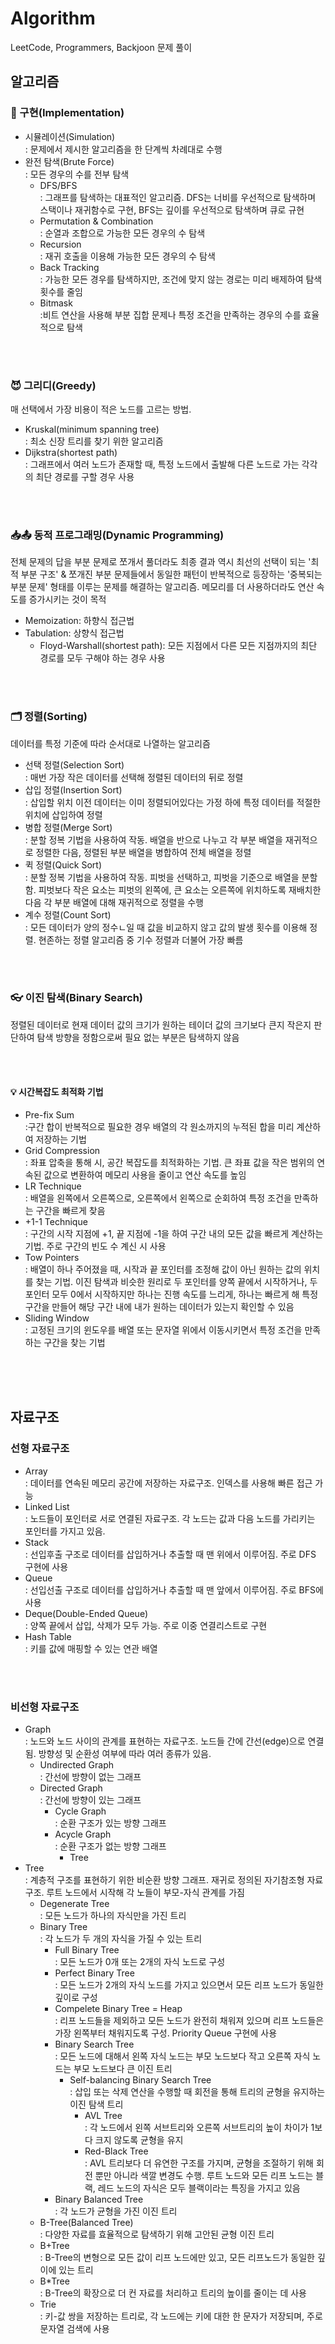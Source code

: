# Algorithm
LeetCode, Programmers, Backjoon 문제 풀이

## 알고리즘
### 🧱 구현(Implementation)
* 시뮬레이션(Simulation)
</br>: 문제에서 제시한 알고리즘을 한 단계씩 차례대로 수행
* 완전 탐색(Brute Force)
</br>: 모든 경우의 수를 전부 탐색
    * DFS/BFS
    </br>: 그래프를 탐색하는 대표적인 알고리즘. DFS는 너비를 우선적으로 탐색하며 스택이나 재귀함수로 구현, BFS는 깊이를 우선적으로 탐색하며 큐로 규현
    * Permutation & Combination
    </br>: 순열과 조합으로 가능한 모든 경우의 수 탐색
    * Recursion
    </br>: 재귀 호출을 이용해 가능한 모든 경우의 수 탐색
    * Back Tracking
    </br>: 가능한 모든 경우를 탐색하지만, 조건에 맞지 않는 경로는 미리 배제하여 탐색 횟수를 줄임
    * Bitmask
    </br>:비트 연산을 사용해 부분 집합 문제나 특정 조건을 만족하는 경우의 수를 효율적으로 탐색

</br></br>
### 😈 그리디(Greedy)
매 선택에서 가장 비용이 적은 노드를 고르는 방법. 
* Kruskal(minimum spanning tree)
</br>: 최소 신장 트리를 찾기 위한 알고리즘
* Dijkstra(shortest path)
</br>: 그래프에서 여러 노드가 존재할 때, 특정 노드에서 출발해 다른 노드로 가는 각각의 최단 경로를 구할 경우 사용

</br></br>
### 📥📤 동적 프로그래밍(Dynamic Programming)
전체 문제의 답을 부분 문제로 쪼개서 풀더라도 최종 결과 역시 최선의 선택이 되는 '최적 부분 구조' & 쪼개진 부분 문제들에서 동일한 패턴이 반복적으로 등장하는 '중복되는 부분 문제' 형태를 이루는 문제를 해결하는 알고리즘. 메모리를 더 사용하더라도 연산 속도를 증가시키는 것이 목적
* Memoization: 하향식 접근법
* Tabulation: 상향식 접근법
    * Floyd-Warshall(shortest path): 모든 지점에서 다른 모든 지점까지의 최단 경로를 모두 구해야 하는 경우 사용

</br></br>
### 🗂️ 정렬(Sorting)
데이터를 특정 기준에 따라 순서대로 나열하는 알고리즘
* 선택 정렬(Selection Sort)
</br>: 매번 가장 작은 데이터를 선택해 정렬된 데이터의 뒤로 정렬
* 삽입 정렬(Insertion Sort)
</br>: 삽입할 위치 이전 데이터는 이미 정렬되어있다는 가정 하에 특정 데이터를 적절한 위치에 삽입하여 정렬
* 병합 정렬(Merge Sort) 
</br>: 분할 정복 기법을 사용하여 작동. 배열을 반으로 나누고 각 부분 배열을 재귀적으로 정렬한 다음, 정렬된 부분 배열을 병합하여 전체 배열을 정렬
* 퀵 정렬(Quick Sort)
</br>: 분할 정복 기법을 사용하여 작동. 피벗을 선택하고, 피벗을 기준으로 배열을 분할함. 피벗보다 작은 요소는 피벗의 왼쪽에, 큰 요소는 오른쪽에 위치하도록 재배치한 다음 각 부분 배열에 대해 재귀적으로 정렬을 수행
* 계수 정렬(Count Sort)
</br>: 모든 데이터가 양의 정수ㄴ일 때 값을 비교하지 않고 값의 발생 횟수를 이용해 정렬. 현존하는 정렬 알고리즘 중 기수 정렬과 더불어 가장 빠름

</br></br>
### 👓 이진 탐색(Binary Search)
정렬된 데이터로 현재 데이터 값의 크기가 원하는 테이더 값의 크기보다 큰지 작은지 판단하여 탐색 방향을 정함으로써 필요 없는 부분은 탐색하지 않음

</br></br>
#### 💡 시간복잡도 최적화 기법
* Pre-fix Sum
</br>:구간 합이 반복적으로 필요한 경우 배열의 각 원소까지의 누적된 합을 미리 계산하여 저장하는 기법
* Grid Compression
</br>: 좌표 압축을 통해 시, 공간 복잡도를 최적화하는 기법. 큰 좌표 값을 작은 범위의 연속된 값으로 변환하여 메모리 사용을 줄이고 연산 속도를 높임
* LR Technique
</br>: 배열을 왼쪽에서 오른쪽으로, 오른쪽에서 왼쪽으로 순회하여 특정 조건을 만족하는 구간을 빠르게 찾음
* +1-1 Technique
</br>: 구간의 시작 지점에 +1, 끝 지점에 -1을 하여 구간 내의 모든 값을 빠르게 계산하는 기법. 주로 구간의 빈도 수 계신 시 사용
* Tow Pointers
</br>: 배열이 하나 주어졌을 때, 시작과 끝 포인터를 조정해 값이 아닌 원하는 값의 위치를 찾는 기법. 이진 탐색과 비슷한 원리로 두 포인터를 양쪽 끝에서 시작하거나, 두 포인터 모두 0에서 시작하지만 하나는 진행 속도를 느리게, 하나는 빠르게 해 특정 구간을 만들어 해당 구간 내에 내가 원하는 데이터가 있는지 확인할 수 있음
* Sliding Window
</br>: 고정된 크기의 윈도우를 배열 또는 문자열 위에서 이동시키면서 특정 조건을 만족하는 구간을 찾는 기법

</br></br></br>

## 자료구조
### 선형 자료구조
* Array
</br>: 데이터를 연속된 메모리 공간에 저장하는 자료구조. 인덱스를 사용해 빠른 접근 가능
* Linked List
</br>: 노드들이 포인터로 서로 연결된 자료구조. 각 노드는 값과 다음 노드를 가리키는 포인터를 가지고 있음.
* Stack
</br>: 선입후출 구조로 데이터를 삽입하거나 추출할 때 맨 위에서 이루어짐. 주로 DFS 구현에 사용
* Queue
</br>: 선입선출 구조로 데이터를 삽입하거나 추출할 때 맨 앞에서 이루어짐. 주로 BFS에 사용
* Deque(Double-Ended Queue)
</br>: 양쪽 끝에서 삽입, 삭제가 모두 가능. 주로 이중 연결리스트로 구현
* Hash Table
</br>: 키를 값에 매핑할 수 있는 연관 배열

</br></br>
### 비선형 자료구조
* Graph
</br>: 노드와 노드 사이의 관계를 표현하는 자료구조. 노드들 간에 간선(edge)으로 연결됨. 방향성 및 순환성 여부에 따라 여러 종류가 있음.
    * Undirected Graph
    </br>: 간선에 방향이 없는 그래프 
    * Directed Graph
    </br>: 간선에 방향이 있는 그래프
        * Cycle Graph
        </br>: 순환 구조가 있는 방향 그래프
        * Acycle Graph
        </br>: 순환 구조가 없는 방향 그래프
            * Tree
* Tree
</br>: 계층적 구조를 표현하기 위한 비순환 방향 그래프. 재귀로 정의된 자기참조형 자료구조. 루트 노드에서 시작해 각 노들이 부모-자식 관계를 가짐
    * Degenerate Tree
    </br>: 모든 노드가 하나의 자식만을 가진 트리
    * Binary Tree
    </br>: 각 노드가 두 개의 자식을 가질 수 있는 트리
        * Full Binary Tree
        </br>: 모든 노드가 0개 또는 2개의 자식 노드로 구성
        * Perfect Binary Tree
        </br>: 모든 노드가 2개의 자식 노드를 가지고 있으면서 모든 리프 노드가 동일한 깊이로 구성
        * Compelete Binary Tree = Heap
        </br>: 리프 노드들을 제외하고 모든 노드가 완전히 채워져 있으며 리프 노드들은 가장 왼쪽부터 채워지도록 구성. Priority Queue 구현에 사용
        * Binary Search Tree
        </br>: 모든 노드에 대해서 왼쪽 자식 노드는 부모 노드보다 작고 오른쪽 자식 노드는 부모 노드보다 큰 이진 트리
            * Self-balancing Binary Search Tree
            </br>: 삽입 또는 삭제 연산을 수행할 때 회전을 통해 트리의 균형을 유지하는 이진 탐색 트리
                * AVL Tree
                </br>: 각 노드에서 왼쪽 서브트리와 오른쪽 서브트리의 높이 차이가 1보다 크지 않도록 균형을 유지
                * Red-Black Tree
                </br>: AVL 트리보다 더 유연한 구조를 가지며, 균형을 조절하기 위해 회전 뿐만 아니라 색깔 변경도 수행. 루트 노드와 모든 리프 노드는 블랙, 레드 노드의 자식은 모두 블랙이라는 특징을 가지고 있음
        * Binary Balanced Tree
        </br>: 각 노드가 균형을 가진 이진 트리
    * B-Tree(Balanced Tree)
    </br>: 다양한 자료를 효율적으로 탐색하기 위해 고안된 균형 이진 트리
    * B+Tree
    </br>: B-Tree의 변형으로 모든 값이 리프 노드에만 있고, 모든 리프노드가 동일한 깊이에 있는 트리 
    * B*Tree
    </br>: B-Tree의 확장으로 더 컨 자료를 처리하고 트리의 높이를 줄이는 데 사용
    * Trie
    </br>: 키-값 쌍을 저장하는 트리로, 각 노드에는 키에 대한 한 문자가 저장되며, 주로 문자열 검색에 사용
